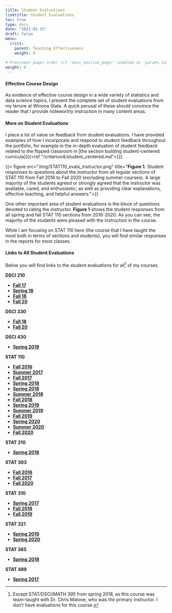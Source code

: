 ```yaml
---
title: Student Evaluations
linktitle: Student Evaluations
toc: true
type: docs
date: "2021-01-15"
draft: false
menu:
  crit1:
    parent: Teaching Effectiveness
    weight: 4

# Prev/next pager order (if `docs_section_pager` enabled in `params.toml`)
weight: 4
---
```


#### Effective Course Design

As evidence of effective course design in a wide variety of statistics and
data science topics, I present the complete set of student evaluations from
my tenure at Winona State. A quick perusal of these should convince the
reader that I provide noteworthy instruction in many content areas.

#### More on Student Evaluations

I place a lot of value on feedback from student evaluations. I have provided examples
of how I incorporate and respond to student feedback throughout the portfolio, 
for example in the in-depth evaluation of student
feedback related to the flipped classroom in [the section building
student-centered curricula]({{<ref "/criterion4/student_centered.md">}}).

{{< figure src="/img/STAT110_evals_instructor.png" title="**Figure 1.** Student responses to questions about the instructor from all regular sections of STAT 110 from Fall 2016 to Fall 2020 (excluding summer courses).  A large majority of the students agreed or strongly agreed that the instructor was available, cared, and enthusiastic; as well as providing clear explanations, effective teaching, and helpful answers.">}}

One other important area of student evaluations is the block of
questions devoted to rating the instructor. **Figure 1** shows the
student responses from all spring and fall STAT 110 sections from 2016-2020.
As you can see, the majority of the students were pleased with the
instruction in the course.

While I am focusing on STAT 110 here (the course that I have taught the
most both in terms of sections and students), you will find similar responses
in the reports for most classes.

#### Links to All Student Evaluations

Below you will find links to the student evaluations for all[^1] of my
courses. 

**DSCI 210**

-   [**Fall 17**](https://ql.tc/Vt9qjV)
-   [**Spring 18**](https://ql.tc/ORYhiI)
-   [**Fall 18**](https://ql.tc/YqTMNT)
-   [**Fall 20**](https://ql.tc/laFqaX)

**DSCI 330**

-   [**Fall 18**](https://ql.tc/zjrG9z)
-   [**Fall 20**](https://ql.tc/3ZTaRi)

**DSCI 430**

-   [**Spring 2019**](https://ql.tc/X8khDD)

**STAT 110**

-   [**Fall 2016**](https://ql.tc/kjqpOj)
-   [**Summer 2017**](https://ql.tc/pOogrF)
-   [**Fall 2017**](https://ql.tc/Tt6iw5)
-   [**Spring 2018**](https://ql.tc/iFKOmi)
-   [**Spring 2018**](https://ql.tc/iFKOmi)
-   [**Summer 2018**](https://ql.tc/HT0B1h)
-   [**Fall 2018**](https://ql.tc/d0g8cx)
-   [**Spring 2019**](https://ql.tc/I4uxyx)
-   [**Summer 2019**](https://ql.tc/RiL8It)
-   [**Fall 2019**](https://ql.tc/p29RDZ)
-   [**Spring 2020**](https://ql.tc/nwAz90)
-   [**Summer 2020**](https://ql.tc/qaYttZ)
-   [**Fall 2020**](https://ql.tc/EEA7nA)

**STAT 210**

-   [**Spring 2018**](https://ql.tc/BNbLoA)

**STAT 303**

-   [**Fall 2016**](https://ql.tc/yaQlXz)
-   [**Fall 2017**](https://ql.tc/N9KZjQ)
-   [**Fall 2020**](https://ql.tc/ttJeRm)

**STAT 310**

-   [**Spring 2017**](https://ql.tc/nUnrWa)
-   [**Fall 2018**](https://ql.tc/yGE64m)
-   [**Fall 2019**](https://ql.tc/lHeeiX)

**STAT 321**

-   [**Spring 2019**](https://ql.tc/1VHAQL)
-   [**Spring 2020**](https://ql.tc/vcQCOk)

**STAT 365**

-   [**Spring 2018**](https://ql.tc/VGOtng)

**STAT 489**

-   [**Spring 2017**](https://ql.tc/lOqvUh)

[^1]: Except STAT/DSCI/MATH 395 from spring 2018, as this course was
    team-taught with Dr. Chris Malone, who was the primary instructor. I
    don’t have evaluations for this course.
